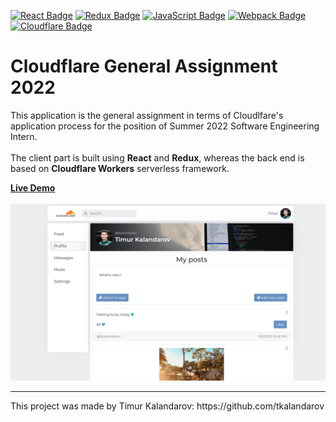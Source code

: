 [![React Badge](https://img.shields.io/badge/-React-blue?style=flat&logo=React&logoColor=white)](https://reactjs.org/)
[![Redux Badge](https://img.shields.io/badge/-Redux-blueviolet?style=flat&logo=Redux&logoColor=white)](https://redux.js.org/)
[![JavaScript Badge](https://img.shields.io/badge/-JavaScript-yellow?style=flat&logo=JavaScript&logoColor=white)](https://www.javascript.com/)
[![Webpack Badge](https://img.shields.io/badge/-Webpack-blue?style=flat&logo=Webpack&logoColor=white)](https://redux.js.org/)
[![Cloudflare Badge](https://img.shields.io/badge/-Cloudflare-orange?style=flat&logo=Cloudflare&logoColor=white)](https://workers.cloudflare.com/)


# Cloudflare General Assignment 2022

This application is the general assignment in terms of Cloudlfare's application process for the position of Summer 2022 Software Engineering Intern. 
<br/><br/>
The client part is built using <b>React</b> and <b>Redux</b>, whereas the back end is based on <b>Cloudflare Workers</b> serverless framework. 

<b>[Live Demo](https://cloudflare-social-network.tkalandarov.workers.dev/feed)</b>
<br/>
<br/>
<img src="media/screenshot.png" width=600/>

<hr/>
This project was made by Timur Kalandarov:
https://github.com/tkalandarov
